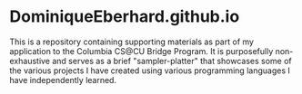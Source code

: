 # DominiqueEberhard.github.io
This is a repository containing supporting materials as part of my application to the Columbia CS@CU Bridge Program. It is purposefully non-exhaustive and serves as a brief "sampler-platter" that showcases some of the various projects I have created using various programming languages I have independently learned.
